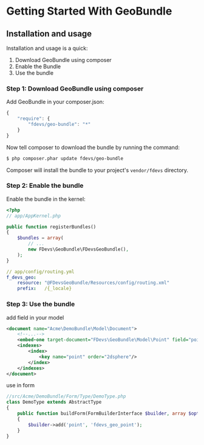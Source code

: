 Getting Started With GeoBundle
===========================================

## Installation and usage

Installation and usage is a quick:

1. Download GeoBundle using composer
2. Enable the Bundle
3. Use the bundle


### Step 1: Download GeoBundle using composer

Add GeoBundle in your composer.json:

```js
{
    "require": {
        "fdevs/geo-bundle": "*"
    }
}
```

Now tell composer to download the bundle by running the command:

``` bash
$ php composer.phar update fdevs/geo-bundle
```

Composer will install the bundle to your project's `vendor/fdevs` directory.


### Step 2: Enable the bundle

Enable the bundle in the kernel:

``` php
<?php
// app/AppKernel.php

public function registerBundles()
{
    $bundles = array(
        // ...
        new FDevs\GeoBundle\FDevsGeoBundle(),
    );
}
```

``` yml
// app/config/routing.yml
f_devs_geo:
    resource: "@FDevsGeoBundle/Resources/config/routing.xml"
    prefix:   /{_locale}
```


### Step 3: Use the bundle

add field in your model

``` xml
<document name="Acme\DemoBundle\Model\Document">
    <!--...-->
    <embed-one target-document="FDevs\GeoBundle\Model\Point" field="point"/>
    <indexes>
        <index>
            <key name="point" order="2dsphere"/>
        </index>
    </indexes>
</document>
```

use in form

``` php
//src/Acme/DemoBundle/Form/Type/DemoType.php
class DemoType extends AbstractType
{
    public function buildForm(FormBuilderInterface $builder, array $options)
    {
        $builder->add('point', 'fdevs_geo_point');
    }
}
```

